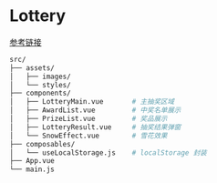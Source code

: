 # Lottery

[参考链接](https://github.com/henry-fun/hanshan-lottery)

```bash
src/
├── assets/
│   ├── images/
│   └── styles/
├── components/
│   ├── LotteryMain.vue       # 主抽奖区域
│   ├── AwardList.vue         # 中奖名单展示
│   ├── PrizeList.vue         # 奖品展示
│   ├── LotteryResult.vue     # 抽奖结果弹窗
│   └── SnowEffect.vue        # 雪花效果
├── composables/
│   └── useLocalStorage.js    # localStorage 封装
├── App.vue
└── main.js
```
